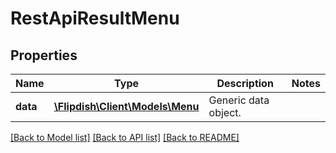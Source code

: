 # RestApiResultMenu

## Properties
Name | Type | Description | Notes
------------ | ------------- | ------------- | -------------
**data** | [**\Flipdish\Client\Models\Menu**](Menu.md) | Generic data object. | 

[[Back to Model list]](../README.md#documentation-for-models) [[Back to API list]](../README.md#documentation-for-api-endpoints) [[Back to README]](../README.md)


